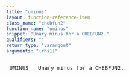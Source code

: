 ```yaml
---
title: "uminus"
layout: function-reference-item
class_name: "chebfun2"
function_name: "uminus"
snippet: "Unary minus for a CHEBFUN2."
qualifiers: ""
return_type: "varargout"
arguments: "(rhs1)"
---
```


<pre class="help-text"> UMINUS   Unary minus for a CHEBFUN2. 
</pre>
